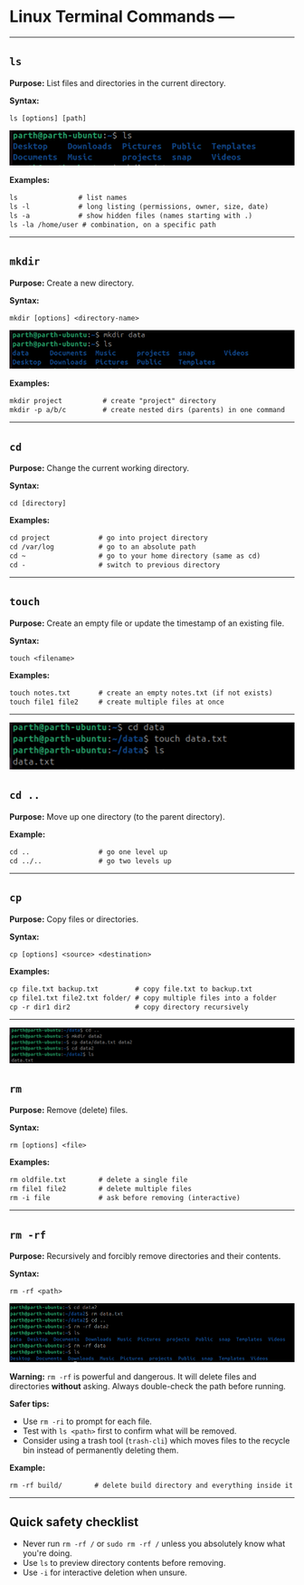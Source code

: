 # Linux Terminal Commands — 



---

## `ls`

**Purpose:** List files and directories in the current directory.

**Syntax:**
```
ls [options] [path]
```
![alt text](ls.png)


**Examples:**

```
ls               # list names
ls -l            # long listing (permissions, owner, size, date)
ls -a            # show hidden files (names starting with .)
ls -la /home/user # combination, on a specific path
```

---

## `mkdir`

**Purpose:** Create a new directory.

**Syntax:**

```
mkdir [options] <directory-name>
```

![alt text](mkdir.png)


**Examples:**

```
mkdir project          # create "project" directory
mkdir -p a/b/c         # create nested dirs (parents) in one command
```

---

## `cd`

**Purpose:** Change the current working directory.

**Syntax:**

```
cd [directory]
```

**Examples:**

```
cd project            # go into project directory
cd /var/log           # go to an absolute path
cd ~                  # go to your home directory (same as cd)
cd -                  # switch to previous directory
```

---

## `touch`

**Purpose:** Create an empty file or update the timestamp of an existing file.

**Syntax:**

```
touch <filename>
```

**Examples:**

```
touch notes.txt       # create an empty notes.txt (if not exists)
touch file1 file2     # create multiple files at once
```

---
![alt text](<cd touch.png>)



## `cd ..`

**Purpose:** Move up one directory (to the parent directory).




**Example:**

```
cd ..                 # go one level up
cd ../..              # go two levels up
```

---

## `cp`

**Purpose:** Copy files or directories.

**Syntax:**

```
cp [options] <source> <destination>
```




**Examples:**

```
cp file.txt backup.txt         # copy file.txt to backup.txt
cp file1.txt file2.txt folder/ # copy multiple files into a folder
cp -r dir1 dir2                # copy directory recursively
```

---
![alt text](<cd.. to cp .png>)





## `rm`


**Purpose:** Remove (delete) files.

**Syntax:**

```
rm [options] <file>
```

**Examples:**

```
rm oldfile.txt        # delete a single file
rm file1 file2        # delete multiple files
rm -i file            # ask before removing (interactive)
```

---

## `rm -rf`

**Purpose:** Recursively and forcibly remove directories and their contents.

**Syntax:**

```
rm -rf <path>
```
![alt text](<rm and rf.png>)




**Warning:** `rm -rf` is powerful and dangerous. It will delete files and directories **without** asking. Always double-check the path before running.

**Safer tips:**

- Use `rm -ri` to prompt for each file.
- Test with `ls <path>` first to confirm what will be removed.
- Consider using a trash tool (`trash-cli`) which moves files to the recycle bin instead of permanently deleting them.

**Example:**

```
rm -rf build/        # delete build directory and everything inside it
```

---

## Quick safety checklist

- Never run `rm -rf /` or `sudo rm -rf /` unless you absolutely know what you're doing.
- Use `ls` to preview directory contents before removing.
- Use `-i` for interactive deletion when unsure.
